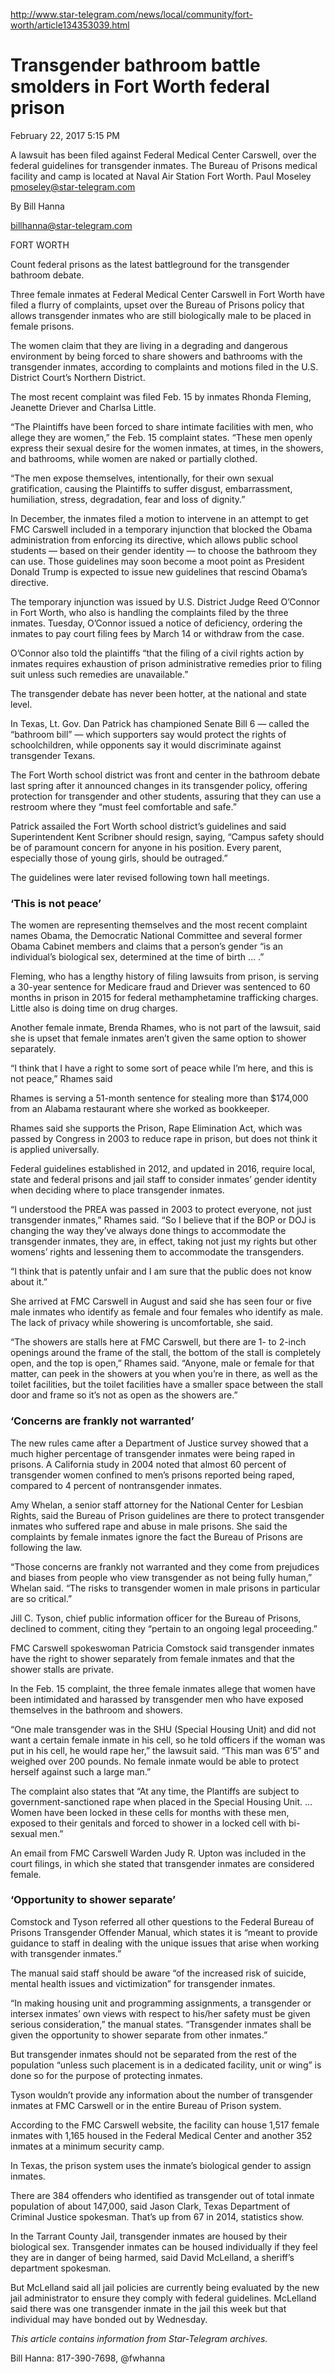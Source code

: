 http://www.star-telegram.com/news/local/community/fort-worth/article134353039.html

# Transgender bathroom battle smolders in Fort Worth federal prison

February 22, 2017 5:15 PM

A lawsuit has been filed against Federal Medical Center Carswell, over
the federal guidelines for transgender inmates. The Bureau of Prisons
medical facility and camp is located at Naval Air Station Fort
Worth. Paul Moseley pmoseley@star-telegram.com

By Bill Hanna

billhanna@star-telegram.com

FORT WORTH

Count federal prisons as the latest battleground for the transgender
bathroom debate.

Three female inmates at Federal Medical Center Carswell in Fort Worth
have filed a flurry of complaints, upset over the Bureau of Prisons
policy that allows transgender inmates who are still biologically male
to be placed in female prisons.

The women claim that they are living in a degrading and dangerous
environment by being forced to share showers and bathrooms with the
transgender inmates, according to complaints and motions filed in the
U.S. District Court’s Northern District.

The most recent complaint was filed Feb. 15 by inmates Rhonda Fleming,
Jeanette Driever and Charlsa Little.

“The Plaintiffs have been forced to share intimate facilities with
men, who allege they are women,” the Feb. 15 complaint states. “These
men openly express their sexual desire for the women inmates, at
times, in the showers, and bathrooms, while women are naked or
partially clothed.

“The men expose themselves, intentionally, for their own sexual
gratification, causing the Plaintiffs to suffer disgust,
embarrassment, humiliation, stress, degradation, fear and loss of
dignity.”

In December, the inmates filed a motion to intervene in an attempt to
get FMC Carswell included in a temporary injunction that blocked the
Obama administration from enforcing its directive, which allows public
school students — based on their gender identity — to choose the
bathroom they can use. Those guidelines may soon become a moot point
as President Donald Trump is expected to issue new guidelines that
rescind Obama’s directive.

The temporary injunction was issued by U.S. District Judge Reed
O’Connor in Fort Worth, who also is handling the complaints filed by
the three inmates. Tuesday, O’Connor issued a notice of deficiency,
ordering the inmates to pay court filing fees by March 14 or withdraw
from the case.

O’Connor also told the plaintiffs “that the filing of a civil rights
action by inmates requires exhaustion of prison administrative
remedies prior to filing suit unless such remedies are unavailable.”

The transgender debate has never been hotter, at the national and
state level.

In Texas, Lt. Gov. Dan Patrick has championed Senate Bill 6 — called
the “bathroom bill” — which supporters say would protect the rights of
schoolchildren, while opponents say it would discriminate against
transgender Texans.

The Fort Worth school district was front and center in the bathroom
debate last spring after it announced changes in its transgender
policy, offering protection for transgender and other students,
assuring that they can use a restroom where they “must feel
comfortable and safe.”

Patrick assailed the Fort Worth school district’s guidelines and said
Superintendent Kent Scribner should resign, saying, “Campus safety
should be of paramount concern for anyone in his position. Every
parent, especially those of young girls, should be outraged.”

The guidelines were later revised following town hall meetings.

### ‘This is not peace’

The women are representing themselves and the most recent complaint
names Obama, the Democratic National Committee and several former
Obama Cabinet members and claims that a person’s gender “is an
individual’s biological sex, determined at the time of birth … .”

Fleming, who has a lengthy history of filing lawsuits from prison, is
serving a 30-year sentence for Medicare fraud and Driever was
sentenced to 60 months in prison in 2015 for federal methamphetamine
trafficking charges. Little also is doing time on drug charges.

Another female inmate, Brenda Rhames, who is not part of the lawsuit,
said she is upset that female inmates aren’t given the same option to
shower separately.

“I think that I have a right to some sort of peace while I’m here, and
this is not peace,” Rhames said

Rhames is serving a 51-month sentence for stealing more than $174,000
from an Alabama restaurant where she worked as bookkeeper.

Rhames said she supports the Prison, Rape Elimination Act, which was
passed by Congress in 2003 to reduce rape in prison, but does not
think it is applied universally.

Federal guidelines established in 2012, and updated in 2016, require
local, state and federal prisons and jail staff to consider inmates’
gender identity when deciding where to place transgender inmates.

“I understood the PREA was passed in 2003 to protect everyone, not
just transgender inmates,” Rhames said. “So I believe that if the BOP
or DOJ is changing the way they’ve always done things to accommodate
the transgender inmates, they are, in effect, taking not just my
rights but other womens’ rights and lessening them to accommodate the
transgenders.

“I think that is patently unfair and I am sure that the public does
not know about it.”

She arrived at FMC Carswell in August and said she has seen four or
five male inmates who identify as female and four females who identify
as male. The lack of privacy while showering is uncomfortable, she
said.

“The showers are stalls here at FMC Carswell, but there are 1- to
2-inch openings around the frame of the stall, the bottom of the stall
is completely open, and the top is open,” Rhames said. “Anyone, male
or female for that matter, can peek in the showers at you when you’re
in there, as well as the toilet facilities, but the toilet facilities
have a smaller space between the stall door and frame so it’s not as
open as the showers are.”

### ‘Concerns are frankly not warranted’

The new rules came after a Department of Justice survey showed that a
much higher percentage of transgender inmates were being raped in
prisons. A California study in 2004 noted that almost 60 percent of
transgender women confined to men’s prisons reported being raped,
compared to 4 percent of nontransgender inmates.

Amy Whelan, a senior staff attorney for the National Center for
Lesbian Rights, said the Bureau of Prison guidelines are there to
protect transgender inmates who suffered rape and abuse in male
prisons. She said the complaints by female inmates ignore the fact the
Bureau of Prisons are following the law.

“Those concerns are frankly not warranted and they come from
prejudices and biases from people who view transgender as not being
fully human,” Whelan said. “The risks to transgender women in male
prisons in particular are so critical.”

Jill C. Tyson, chief public information officer for the Bureau of
Prisons, declined to comment, citing they “pertain to an ongoing legal
proceeding.”

FMC Carswell spokeswoman Patricia Comstock said transgender inmates
have the right to shower separately from female inmates and that the
shower stalls are private.

In the Feb. 15 complaint, the three female inmates allege that women
have been intimidated and harassed by transgender men who have exposed
themselves in the bathroom and showers.

“One male transgender was in the SHU (Special Housing Unit) and did
not want a certain female inmate in his cell, so he told officers if
the woman was put in his cell, he would rape her,” the lawsuit
said. “This man was 6’5” and weighed over 200 pounds. No female inmate
would be able to protect herself against such a large man.”

The complaint also states that “At any time, the Plantiffs are subject
to government-sanctioned rape when placed in the Special Housing
Unit. ... Women have been locked in these cells for months with these
men, exposed to their genitals and forced to shower in a locked cell
with bi-sexual men.”

An email from FMC Carswell Warden Judy R. Upton was included in the
court filings, in which she stated that transgender inmates are
considered female.

### ‘Opportunity to shower separate’

Comstock and Tyson referred all other questions to the Federal Bureau
of Prisons Transgender Offender Manual, which states it is “meant to
provide guidance to staff in dealing with the unique issues that arise
when working with transgender inmates.”

The manual said staff should be aware “of the increased risk of
suicide, mental health issues and victimization” for transgender
inmates.

“In making housing unit and programming assignments, a transgender or
intersex inmates’ own views with respect to his/her safety must be
given serious consideration,” the manual states. “Transgender inmates
shall be given the opportunity to shower separate from other inmates.”

But transgender inmates should not be separated from the rest of the
population “unless such placement is in a dedicated facility, unit or
wing” is done so for the purpose of protecting inmates.

Tyson wouldn’t provide any information about the number of transgender
inmates at FMC Carswell or in the entire Bureau of Prison system.

According to the FMC Carswell website, the facility can house 1,517
female inmates with 1,165 housed in the Federal Medical Center and
another 352 inmates at a minimum security camp.

In Texas, the prison system uses the inmate’s biological gender to
assign inmates.

There are 384 offenders who identified as transgender out of total
inmate population of about 147,000, said Jason Clark, Texas Department
of Criminal Justice spokesman. That’s up from 67 in 2014, statistics
show.

In the Tarrant County Jail, transgender inmates are housed by their
biological sex. Transgender inmates can be housed individually if they
feel they are in danger of being harmed, said David McLelland, a
sheriff’s department spokesman.

But McLelland said all jail policies are currently being evaluated by
the new jail administrator to ensure they comply with federal
guidelines. McLelland said there was one transgender inmate in the
jail this week but that individual may have bonded out by Wednesday.

*This article contains information from Star-Telegram archives.*

Bill Hanna: 817-390-7698, @fwhanna
